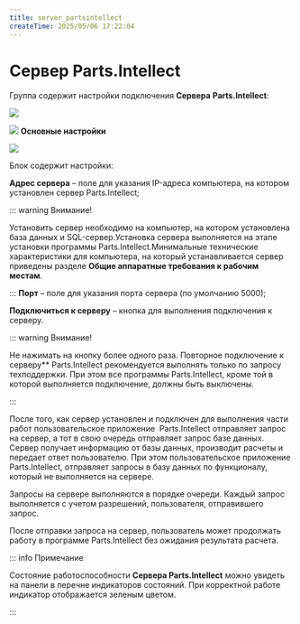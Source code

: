 ```yaml
---
title: server_partsintellect
createTime: 2025/05/06 17:22:04
---
```

# Сервер Parts.Intellect
Группа содержит настройки подключения **Сервера** **Parts.Intellect**:

![](image337.png)

![](image006.png) **Основные настройки**

![](image338.png)

Блок содержит настройки:

**Адрес сервера** – поле для указания IP-адреса компьютера, на котором установлен сервер Parts.Intellect;

::: warning Внимание!

Установить сервер необходимо на компьютер, на котором установлена база данных и SQL-сервер.Установка сервера выполняется на этапе установки программы Parts.Intellect.Минимальные технические характеристики для компьютера, на который устанавливается сервер приведены разделе **Общие аппаратные требования к рабочим местам**.

:::
**Порт** – поле для указания порта сервера (по умолчанию 5000);

**Подключиться к серверу** – кнопка для выполнения подключения к серверу.

::: warning Внимание!

Не нажимать на кнопку более одного раза. Повторное подключение к серверу**  Parts.Intellect рекомендуется выполнять только по запросу техподдержки. При этом все программы Parts.Intellect, кроме той в которой выполняется подключение, должны быть выключены.

:::


После того, как сервер установлен и подключен для выполнения части работ пользовательское приложение  Parts.Intellect отправляет запрос на сервер, а тот в свою очередь отправляет запрос базе данных. Сервер получает информацию от базы данных, производит расчеты и передает ответ пользователю. При этом пользовательское приложение Parts.Intellect, отправляет запросы в базу данных по функционалу, который не выполняется на сервере.

Запросы на сервере выполняются в порядке очереди. Каждый запрос выполняется с учетом разрешений, пользователя, отправившего запрос.

После отправки запроса на сервер, пользователь может продолжать работу в программе Parts.Intellect без ожидания результата расчета.

::: info Примечание

Состояние работоспособности **Сервера Parts.Intellect** можно увидеть на панели в перечне индикаторов состояний. При корректной работе индикатор отображается зеленым цветом.

:::



